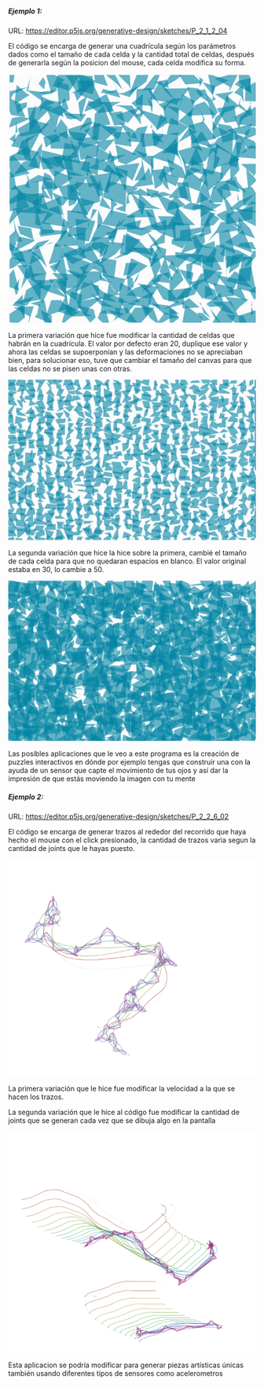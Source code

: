 ##### Ejemplo 1:

URL: https://editor.p5js.org/generative-design/sketches/P_2_1_2_04

El código se encarga de generar una cuadrícula según los parámetros dados como el tamaño de cada celda y la cantidad total de celdas, después de generarla según la posicion del mouse, cada celda modifica su forma.

![image](../../../../assets/act5img1.png)

La primera variación que hice fue modificar la cantidad de celdas que habrán en la cuadrícula. El valor por defecto eran 20, duplique ese valor y ahora las celdas se supoerponían y las deformaciones no se apreciaban bien, para solucionar eso, tuve que cambiar el tamaño del canvas para que las celdas no se pisen unas con otras.

![image](../../../../assets/act5img3.png)

La segunda variación que hice la hice sobre la primera, cambié el tamaño de cada celda para que no quedaran espacios en blanco. El valor original estaba en 30, lo cambie a 50.

![image](../../../../assets/act5img2-1.png)

Las posibles aplicaciones que le veo a este programa es la creación de puzzles interactivos en dónde por ejemplo tengas que construir una con la ayuda de un sensor que capte el movimiento de tus ojos y así dar la impresión de que estás moviendo la imagen con tu mente

##### Ejemplo 2: 

URL: https://editor.p5js.org/generative-design/sketches/P_2_2_6_02

El código se encarga de generar trazos al rededor del recorrido que haya hecho el mouse con el click presionado, la cantidad de trazos varia segun la cantidad de joints que le hayas puesto.

![image](../../../../assets/act5img5.png)

La primera variación que le hice fue modificar la velocidad a la que se hacen los trazos.

La segunda variación que le hice al código fue modificar la cantidad de joints que se generan cada vez que se dibuja algo en la pantalla

![image](../../../../assets/act5img4.png)

Esta aplicacion se podría modificar para generar piezas artísticas únicas también usando diferentes tipos de sensores como acelerometros




